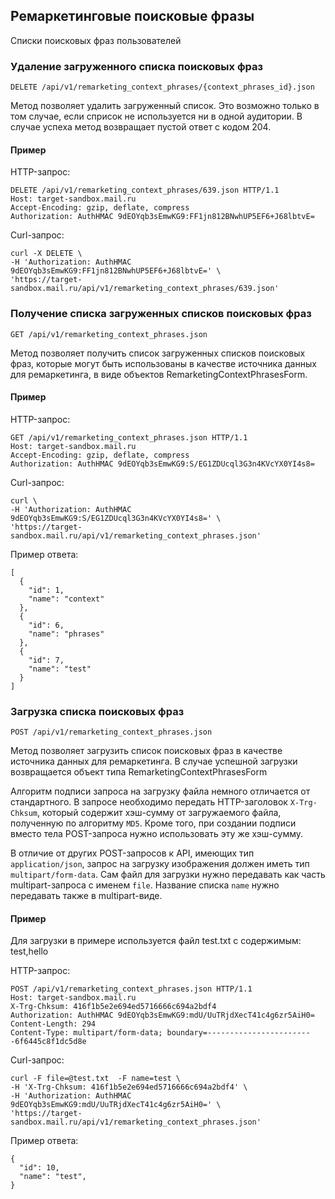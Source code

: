 ## Ремаркетинговые поисковые фразы
Списки поисковых фраз пользователей

### Удаление загруженного списка поисковых фраз
`DELETE /api/v1/remarketing_context_phrases/{context_phrases_id}.json`

Метод позволяет удалить загруженный список. Это возможно только в
том случае, если сприсок не используется ни в одной аудитории. В случае
успеха метод возвращает пустой ответ с кодом 204.

#### Пример

HTTP-запрос:

    DELETE /api/v1/remarketing_context_phrases/639.json HTTP/1.1
    Host: target-sandbox.mail.ru
    Accept-Encoding: gzip, deflate, compress
    Authorization: AuthHMAC 9dEOYqb3sEmwKG9:FF1jn812BNwhUP5EF6+J68lbtvE=

Curl-запрос:

    curl -X DELETE \
    -H 'Authorization: AuthHMAC 9dEOYqb3sEmwKG9:FF1jn812BNwhUP5EF6+J68lbtvE=' \
    'https://target-sandbox.mail.ru/api/v1/remarketing_context_phrases/639.json'


### Получение списка загруженных списков поисковых фраз
`GET /api/v1/remarketing_context_phrases.json`

Метод позволяет получить список загруженных списков поисковых фраз, которые могут быть использованы
в качестве источника данных для ремаркетинга, в виде объектов
RemarketingContextPhrasesForm.

#### Пример

HTTP-запрос:

    GET /api/v1/remarketing_context_phrases.json HTTP/1.1
    Host: target-sandbox.mail.ru
    Accept-Encoding: gzip, deflate, compress
    Authorization: AuthHMAC 9dEOYqb3sEmwKG9:S/EG1ZDUcql3G3n4KVcYX0YI4s8=

Curl-запрос:

    curl \
    -H 'Authorization: AuthHMAC 9dEOYqb3sEmwKG9:S/EG1ZDUcql3G3n4KVcYX0YI4s8=' \
    'https://target-sandbox.mail.ru/api/v1/remarketing_context_phrases.json'

Пример ответа:

    [
      {
        "id": 1,
        "name": "context"
      },
      {
        "id": 6,
        "name": "phrases"
      },
      {
        "id": 7,
        "name": "test"
      }
    ]


### Загрузка списка поисковых фраз
`POST /api/v1/remarketing_context_phrases.json`

Метод позволяет загрузить список поисковых фраз в качестве источника данных для ремаркетинга.
В случае успешной загрузки возвращается объект типа RemarketingContextPhrasesForm

Алгоритм подписи запроса на загрузку файла немного отличается от
стандартного. В запросе необходимо передать HTTP-заголовок `X-Trg-Chksum`,
который содержит хэш-сумму от загружаемого файла, полученную по
алгоритму `MD5`. Кроме того, при создании подписи вместо тела POST-запроса
нужно использовать эту же хэш-сумму.

В отличие от других POST-запросов к API, имеющих тип `application/json`,
запрос на загрузку изображения должен иметь тип `multipart/form-data`.
Сам файл для загрузки нужно передавать как часть multipart-запроса
с именем `file`. Название списка `name` нужно передавать также в
multipart-виде.

#### Пример

Для загрузки в примере используется файл test.txt с содержимым: test,hello

HTTP-запрос:

    POST /api/v1/remarketing_context_phrases.json HTTP/1.1
    Host: target-sandbox.mail.ru
    X-Trg-Chksum: 416f1b5e2e694ed5716666c694a2bdf4
    Authorization: AuthHMAC 9dEOYqb3sEmwKG9:mdU/UuTRjdXecT41c4g6zr5AiH0=
    Content-Length: 294
    Content-Type: multipart/form-data; boundary=------------------------6f6445c8f1dc5d8e


Curl-запрос:

    curl -F file=@test.txt  -F name=test \
    -H 'X-Trg-Chksum: 416f1b5e2e694ed5716666c694a2bdf4' \
    -H 'Authorization: AuthHMAC 9dEOYqb3sEmwKG9:mdU/UuTRjdXecT41c4g6zr5AiH0=' \
    'https://target-sandbox.mail.ru/api/v1/remarketing_context_phrases.json'

Пример ответа:

    {
      "id": 10,
      "name": "test",
    }

